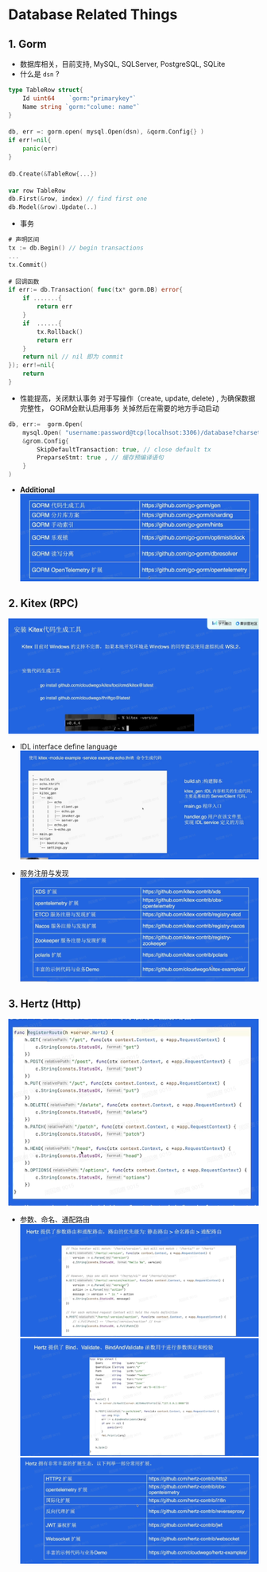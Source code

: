 # Database Related Things


## 1. Gorm
- 数据库相关，目前支持, MySQL, SQLServer, PostgreSQL, SQLite
- 什么是 `dsn` ?

```go
type TableRow struct{
	Id uint64 	 `gorm:"primarykey"`
	Name string `gorm:"colume: name"`  
}

db, err =: gorm.open( mysql.Open(dsn), &qorm.Config{} )
if err!=nil{
	panic(err)
}

db.Create(&TableRow{...})

var row TableRow
db.First(&row, index) // find first one
db.Model(&row).Update(..)

```

- 事务
```go
# 声明区间
tx := db.Begin() // begin transactions
...
tx.Commit()

# 回调函数
if err:= db.Transaction( func(tx* gorm.DB) error{
	if .......{
		return err
	}
	if  ......{
		tx.Rollback()
		return err
	}
	return nil // nil 即为 commit
}); err!=nil{
	return 
}

```
- 性能提高，关闭默认事务
对于写操作（create, update, delete) , 为确保数据完整性， GORM会默认启用事务
关掉然后在需要的地方手动启动
```go
db, err:=  gorm.Open(
	mysql.Open( "username:password@tcp(localhsot:3306)/database?charset=utf8"),
	&grom.Config{
		SkipDefaultTransaction: true, // close default tx
		PreparseStmt: true , // 缓存预编译语句
	}	
)
```

- **Additional**
![](attachments/Pasted%20image%2020230120161742.png)

## 2. Kitex (RPC)
![](attachments/Pasted%20image%2020230120161901.png)

- IDL 
interface define language
![](attachments/Pasted%20image%2020230120162229.png)

- 服务注册与发现
![](attachments/Pasted%20image%2020230120162854.png)

## 3. Hertz (Http)
![](attachments/Pasted%20image%2020230120163105.png)

- 参数、命名、通配路由
 ![](attachments/Pasted%20image%2020230120163220.png)
![](attachments/Pasted%20image%2020230120163442.png)
![](attachments/Pasted%20image%2020230120164110.png)